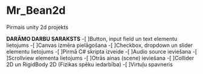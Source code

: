 # Mr_Bean2d
Pirmais unity 2d projekts

**DARĀMO DARBU SARAKSTS**
-[ ]Button, input field un text elementu lietojums
-[ ]Canvas izmēra pielāgošana
-[ ]Checkbox, dropdown un slider elementu lietojums
-[ ]Pirmā C# skripta izveide
-[ ]Audio source ieviešana
-[ ]Scrollview elementa lietojums
-[ ]Otrās ainas (scene) ieviešana
-[ ]Collider 2D un RigidBody 2D (Fizikas spēku iedarbība)
-[ ]Virtuļu spavneris
